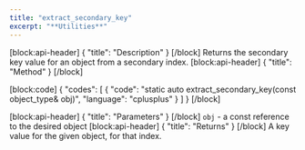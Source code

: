 ```yaml
---
title: "extract_secondary_key"
excerpt: "**Utilities**"
---
```

[block:api-header]
{
  "title": "Description"
}
[/block]
Returns the secondary key value for an object from a secondary index.
[block:api-header]
{
  "title": "Method"
}
[/block]

[block:code]
{
  "codes": [
    {
      "code": "static auto extract_secondary_key(const object_type& obj)",
      "language": "cplusplus"
    }
  ]
}
[/block]

[block:api-header]
{
  "title": "Parameters"
}
[/block]
`obj` - a const reference to the desired object
[block:api-header]
{
  "title": "Returns"
}
[/block]
A key value for the given object, for that index.